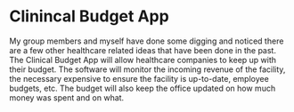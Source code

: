 # Clinincal Budget App

My group members and myself have done some digging and noticed there are a few other healthcare related ideas that have been done in the past. The Clinical Budget App will allow healthcare companies to keep up with their budget. The software will monitor the incoming revenue of the facility, the necessary expensive to ensure the facility is up-to-date, employee budgets, etc. The budget will also keep the office updated on how much money was spent and on what. 
